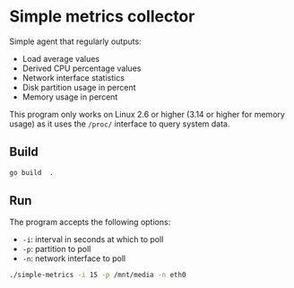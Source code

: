 # Simple metrics collector 

Simple agent that regularly outputs: 

- Load average values
- Derived CPU percentage values
- Network interface statistics
- Disk partition usage in percent
- Memory usage in percent


This program only works on Linux 2.6 or higher (3.14 or higher for memory
usage) as it uses the `/proc/` interface to query system data. 

## Build
```sh
go build  . 
```

## Run 

The program accepts the following options:
- `-i`: interval in seconds at which to poll
- `-p`: partition to poll
- `-n`: network interface to poll
```sh
./simple-metrics -i 15 -p /mnt/media -n eth0 
```
